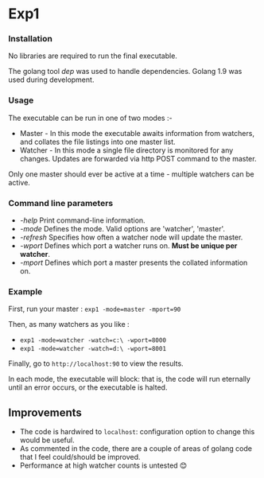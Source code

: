 # Exp1

### Installation
No libraries are required to run the final executable. 

The golang tool _dep_ was used to handle dependencies. Golang 1.9 was used during development. 

### Usage

The executable can be run in one of two modes :-

* Master - In this mode the executable awaits information from watchers, and collates the file listings into one master list.
* Watcher - In this mode a single file directory is monitored for any changes. Updates are forwarded via http POST command to the master.

Only one master should ever be active at a time - multiple watchers can be active. 

### Command line parameters
* _-help_    Print command-line information.
* _-mode_    Defines the mode. Valid options are 'watcher', 'master'.
* _-refresh_  Specifies how often a watcher node will update the master. 
* _-wport_     Defines which port a watcher runs on. **Must be unique per watcher**.
* _-mport_    Defines which port a master presents the collated information on.  

### Example

First, run your master : `exp1 -mode=master -mport=90` 

Then, as many watchers as you like :
* `exp1 -mode=watcher -watch=c:\ -wport=8000`
* `exp1 -mode=watcher -watch=d:\ -wport=8001`

Finally, go to `http://localhost:90` to view the results.

In each mode, the executable will block: that is, the code will run eternally until an error occurs, or the executable is halted.

## Improvements
* The code is hardwired to `localhost`: configuration option to change this would be useful.
* As commented in the code, there are a couple of areas of golang code that I feel could/should be improved.
* Performance at high watcher counts is untested :blush:
